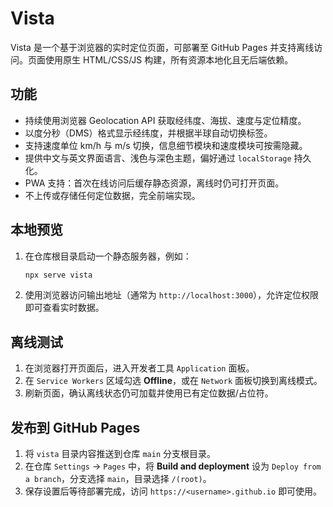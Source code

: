 # Vista

Vista 是一个基于浏览器的实时定位页面，可部署至 GitHub Pages 并支持离线访问。页面使用原生 HTML/CSS/JS 构建，所有资源本地化且无后端依赖。

## 功能
- 持续使用浏览器 Geolocation API 获取经纬度、海拔、速度与定位精度。
- 以度分秒（DMS）格式显示经纬度，并根据半球自动切换标签。
- 支持速度单位 km/h 与 m/s 切换，信息细节模块和速度模块可按需隐藏。
- 提供中文与英文界面语言、浅色与深色主题，偏好通过 `localStorage` 持久化。
- PWA 支持：首次在线访问后缓存静态资源，离线时仍可打开页面。
- 不上传或存储任何定位数据，完全前端实现。

## 本地预览
1. 在仓库根目录启动一个静态服务器，例如：
   ```bash
   npx serve vista
   ```
2. 使用浏览器访问输出地址（通常为 `http://localhost:3000`），允许定位权限即可查看实时数据。

## 离线测试
1. 在浏览器打开页面后，进入开发者工具 `Application` 面板。
2. 在 `Service Workers` 区域勾选 **Offline**，或在 `Network` 面板切换到离线模式。
3. 刷新页面，确认离线状态仍可加载并使用已有定位数据/占位符。

## 发布到 GitHub Pages
1. 将 `vista` 目录内容推送到仓库 `main` 分支根目录。
2. 在仓库 `Settings` → `Pages` 中，将 **Build and deployment** 设为 `Deploy from a branch`，分支选择 `main`，目录选择 `/(root)`。
3. 保存设置后等待部署完成，访问 `https://<username>.github.io` 即可使用。
